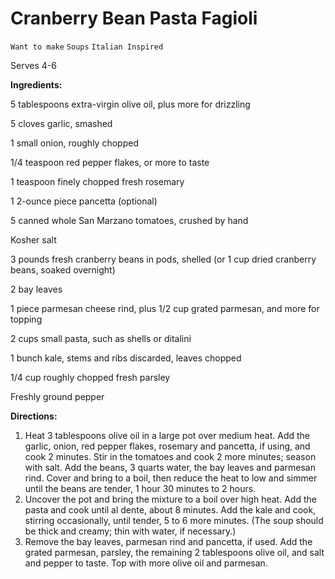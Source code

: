 # Cranberry Bean Pasta Fagioli

`Want to make` `Soups` `Italian Inspired`

Serves 4-6

**Ingredients:**

5 tablespoons extra-virgin olive oil, plus more for drizzling

5 cloves garlic, smashed

1 small onion, roughly chopped

1/4 teaspoon red pepper flakes, or more to taste

1 teaspoon finely chopped fresh rosemary

1 2-ounce piece pancetta (optional)

5 canned whole San Marzano tomatoes, crushed by hand

Kosher salt

3 pounds fresh cranberry beans in pods, shelled (or 1 cup dried cranberry beans, soaked overnight)

2 bay leaves

1 piece parmesan cheese rind, plus 1/2 cup grated parmesan, and more for topping

2 cups small pasta, such as shells or ditalini

1 bunch kale, stems and ribs discarded, leaves chopped

1/4 cup roughly chopped fresh parsley

Freshly ground pepper

**Directions:**

1. Heat 3 tablespoons olive oil in a large pot over medium heat. Add the garlic, onion, red pepper flakes, rosemary and pancetta, if using, and cook 2 minutes. Stir in the tomatoes and cook 2 more minutes; season with salt. Add the beans, 3 quarts water, the bay leaves and parmesan rind. Cover and bring to a boil, then reduce the heat to low and simmer until the beans are tender, 1 hour 30 minutes to 2 hours.
2. Uncover the pot and bring the mixture to a boil over high heat. Add the pasta and cook until al dente, about 8 minutes. Add the kale and cook, stirring occasionally, until tender, 5 to 6 more minutes. (The soup should be thick and creamy; thin with water, if necessary.)
3. Remove the bay leaves, parmesan rind and pancetta, if used. Add the grated parmesan, parsley, the remaining 2 tablespoons olive oil, and salt and pepper to taste. Top with more olive oil and parmesan.
